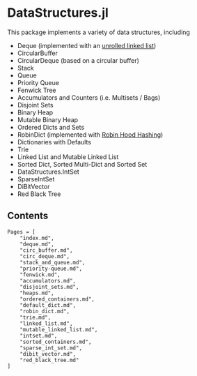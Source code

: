 # DataStructures.jl

This package implements a variety of data structures, including

-   Deque (implemented with an [unrolled linked list](https://en.wikipedia.org/wiki/Unrolled_linked_list))
-   CircularBuffer
-   CircularDeque (based on a circular buffer)
-   Stack
-   Queue
-   Priority Queue
-   Fenwick Tree
-   Accumulators and Counters (i.e. Multisets / Bags)
-   Disjoint Sets
-   Binary Heap
-   Mutable Binary Heap
-   Ordered Dicts and Sets
-   RobinDict (implemented with [Robin Hood Hashing](https://cs.uwaterloo.ca/research/tr/1986/CS-86-14.pdf))
-   Dictionaries with Defaults
-   Trie
-   Linked List and Mutable Linked List
-   Sorted Dict, Sorted Multi-Dict and Sorted Set
-   DataStructures.IntSet
-   SparseIntSet
-   DiBitVector
-   Red Black Tree

## Contents

```@contents
Pages = [
    "index.md",
    "deque.md",
    "circ_buffer.md",
    "circ_deque.md",
    "stack_and_queue.md",
    "priority-queue.md",
    "fenwick.md",
    "accumulators.md",
    "disjoint_sets.md",
    "heaps.md",
    "ordered_containers.md",
    "default_dict.md",
    "robin_dict.md",
    "trie.md",
    "linked_list.md",
    "mutable_linked_list.md",
    "intset.md",
    "sorted_containers.md",
    "sparse_int_set.md",
    "dibit_vector.md",
    "red_black_tree.md"
]
```
